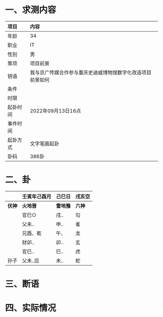 # 一、求测内容
|项目|内容|
|:-|:-|
|年龄|34|
|职业|IT|
|性别|男|
|策项|项目前景|
|钥语|我与京广传媒合作参与重庆史迪威博物馆数字化改造项目前景如何|
|条件||
|时限||
|起卦时间|2022年09月13日16点|
|事件时间||
|起卦方式|文字笔画起卦|
|卦码|386卦|

# 二、卦
||壬寅年己酉月|己巳日|戌亥空|
|:-|:-|:-|:-|
|**伏神**|**火地晋**|**雷地豫**|**六神**|
||官巳○|戌..|勾|
||父未..|申..|雀|
||兄酉、乾|午、|龙|
||财卯..|卯..|玄|
||官巳..|巳..|虎|
|孙子|父未..应|未..|蛇|


# 三、断语

# 四、实际情况